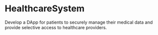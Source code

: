 # HealthcareSystem
 Develop a DApp for patients to securely manage their medical data and provide selective access to healthcare providers.
